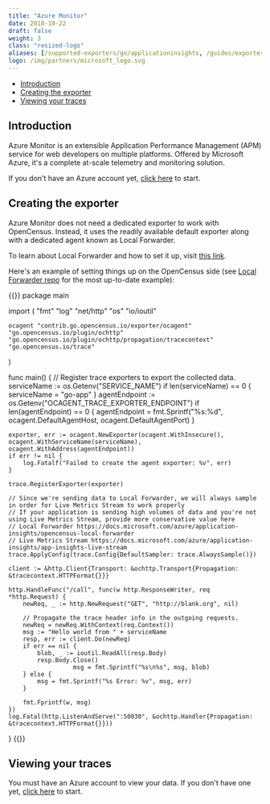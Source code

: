 ```yaml
---
title: "Azure Monitor"
date: 2018-10-22
draft: false
weight: 3
class: "resized-logo"
aliases: [/supported-exporters/go/applicationinsights, /guides/exporters/supported-exporters/go/applicationinsights]
logo: /img/partners/microsoft_logo.svg
---
```


- [Introduction](#introduction)
- [Creating the exporter](#creating-the-exporter)
- [Viewing your traces](#viewing-your-traces)

## Introduction
Azure Monitor is an extensible Application Performance Management (APM) service for web developers on multiple platforms. Offered by Microsoft Azure, it's a complete at-scale telemetry and monitoring solution.

If you don't have an Azure account yet, [click here](https://azure.microsoft.com/free/) to start.

## Creating the exporter
Azure Monitor does not need a dedicated exporter to work with OpenCensus. Instead, it uses the readily available default exporter along with a dedicated agent known as Local Forwarder. 

To learn about Local Forwarder and how to set it up, visit [this link](https://docs.microsoft.com/azure/azure-monitor/app/opencensus-local-forwarder).

Here's an example of setting things up on the OpenCensus side (see [Local Forwarder repo](https://github.com/Microsoft/ApplicationInsights-LocalForwarder/blob/master/examples/opencensus/go-app/main.go) for the most up-to-date example):

{{<highlight go>}}
package main

import (
	"fmt"
	"log"
	"net/http"
	"os"
	"io/ioutil"

	ocagent "contrib.go.opencensus.io/exporter/ocagent"
	"go.opencensus.io/plugin/ochttp"
	"go.opencensus.io/plugin/ochttp/propagation/tracecontext"
	"go.opencensus.io/trace"
)

func main() {
	// Register trace exporters to export the collected data.
	serviceName := os.Getenv("SERVICE_NAME")
	if len(serviceName) == 0 {
		serviceName = "go-app"
	}
	agentEndpoint := os.Getenv("OCAGENT_TRACE_EXPORTER_ENDPOINT")
	if len(agentEndpoint) == 0 {
		agentEndpoint = fmt.Sprintf("%s:%d", ocagent.DefaultAgentHost, ocagent.DefaultAgentPort)
	}

	exporter, err := ocagent.NewExporter(ocagent.WithInsecure(), ocagent.WithServiceName(serviceName), ocagent.WithAddress(agentEndpoint))
	if err != nil {
		log.Fatalf("Failed to create the agent exporter: %v", err)
	}

	trace.RegisterExporter(exporter)

	// Since we're sending data to Local Forwarder, we will always sample in order for Live Metrics Stream to work properly
	// If your application is sending high volumes of data and you're not using Live Metrics Stream, provide more conservative value here
	// Local Forwarder https://docs.microsoft.com/azure/application-insights/opencensus-local-forwarder
	// Live Metrics Stream https://docs.microsoft.com/azure/application-insights/app-insights-live-stream
	trace.ApplyConfig(trace.Config{DefaultSampler: trace.AlwaysSample()})

	client := &http.Client{Transport: &ochttp.Transport{Propagation: &tracecontext.HTTPFormat{}}}

	http.HandleFunc("/call", func(w http.ResponseWriter, req *http.Request) {
		newReq, _ := http.NewRequest("GET", "http://blank.org", nil)

		// Propagate the trace header info in the outgoing requests.
		newReq = newReq.WithContext(req.Context())
		msg := "Hello world from " + serviceName
		resp, err := client.Do(newReq)
		if err == nil {
			blob, _ := ioutil.ReadAll(resp.Body)
			resp.Body.Close()
                      msg = fmt.Sprintf("%s\n%s", msg, blob)
		} else {
			msg = fmt.Sprintf("%s Error: %v", msg, err)
		}

		fmt.Fprintf(w, msg)
	})
	log.Fatal(http.ListenAndServe(":50030", &ochttp.Handler{Propagation: &tracecontext.HTTPFormat{}}))
}
{{</highlight>}}


## Viewing your traces
You must have an Azure account to view your data. If you don't have one yet, [click here](https://docs.microsoft.com/azure/application-insights/app-insights-overview) to start.
